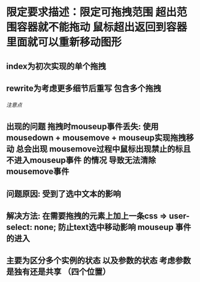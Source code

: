 # 限定要求描述：限定可拖拽范围 超出范围容器就不能拖动 鼠标超出返回到容器里面就可以重新移动图形

## index为初次实现的单个拖拽
## rewrite为考虑更多细节后重写 包含多个拖拽

###### 注意点

## 出现的问题 拖拽时mouseup事件丢失: 使用mousedown + mousemove + mouseup实现拖拽移动 总会出现 mousemove过程中鼠标出现禁止的标且不进入mouseup事件 的情况 导致无法清除mousemove事件
## 问题原因: 受到了选中文本的影响
## 解决方法: 在需要拖拽的元素上加上一条css => user-select: none; 防止text选中移动影响 mouseup 事件的进入

## 主要为区分多个实例的状态 以及参数的状态 考虑参数是独有还是共享 （四个位置）
